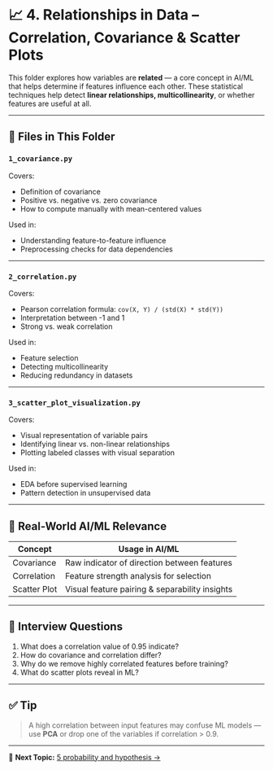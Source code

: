 # 📈 4. Relationships in Data – Correlation, Covariance & Scatter Plots

This folder explores how variables are **related** — a core concept in AI/ML that helps determine if features influence each other. These statistical techniques help detect **linear relationships, multicollinearity**, or whether features are useful at all.

---

## 📁 Files in This Folder

### `1_covariance.py`

Covers:
- Definition of covariance
- Positive vs. negative vs. zero covariance
- How to compute manually with mean-centered values

Used in:
- Understanding feature-to-feature influence
- Preprocessing checks for data dependencies

---

### `2_correlation.py`

Covers:
- Pearson correlation formula: `cov(X, Y) / (std(X) * std(Y))`
- Interpretation between -1 and 1
- Strong vs. weak correlation

Used in:
- Feature selection
- Detecting multicollinearity
- Reducing redundancy in datasets

---

### `3_scatter_plot_visualization.py`

Covers:
- Visual representation of variable pairs
- Identifying linear vs. non-linear relationships
- Plotting labeled classes with visual separation

Used in:
- EDA before supervised learning
- Pattern detection in unsupervised data

---

## 🧠 Real-World AI/ML Relevance

| Concept      | Usage in AI/ML |
|--------------|----------------|
| Covariance   | Raw indicator of direction between features |
| Correlation  | Feature strength analysis for selection |
| Scatter Plot | Visual feature pairing & separability insights |

---

## 💬 Interview Questions

1. What does a correlation value of 0.95 indicate?
2. How do covariance and correlation differ?
3. Why do we remove highly correlated features before training?
4. What do scatter plots reveal in ML?

---

## ✅ Tip

> A high correlation between input features may confuse ML models — use **PCA** or drop one of the variables if correlation > 0.9.

---

📁 **Next Topic:** [5 probability and hypothesis →](../5_probability_and_hypothesis/)